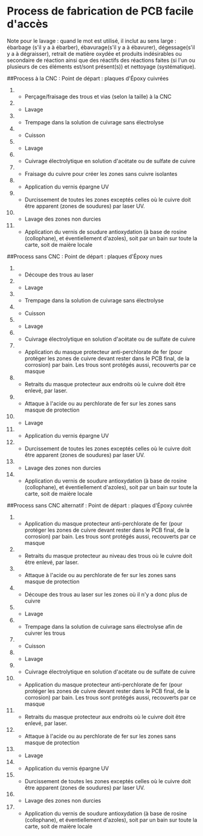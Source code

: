 # Process de fabrication de PCB facile d'accès

Note pour le lavage : quand le mot est utilisé, il inclut au sens large : ébarbage (s'il y a à ébarber), ébavurage(s'il y a à ébavurer), dégessage(s'il y a à dégraisser), retrait de matière oxydée et produits indésirables ou secondaire de réaction ainsi que des réactifs des réactions faites (si l'un ou plusieurs de ces éléments est/sont présent(s)) et nettoyage (systématique).

##Process à la CNC :
Point de départ : plaques d'Époxy cuivrées

1. - Perçage/fraisage des trous et vias (selon la taille) à la CNC
2. - Lavage 
3.  - Trempage dans la solution de cuivrage sans électrolyse
4.  - Cuisson
5.  - Lavage
6.  - Cuivrage électrolytique en solution d'acétate ou de sulfate de cuivre
7.  - Fraisage du cuivre pour créer les zones sans cuivre isolantes
9.  - Application du vernis épargne UV
10.  - Durcissement de toutes les zones exceptés celles où le cuivre doit être apparent (zones de soudures) par laser UV.
11.  - Lavage des zones non durcies
12.  - Application du vernis de soudure antioxydation (à base de rosine (collophane), et éventiellement d'azoles), soit par un bain sur toute la carte, soit de maière locale

##Process sans CNC :
Point de départ : plaques d'Époxy nues
1. - Découpe des trous au laser
2. - Lavage
3.  - Trempage dans la solution de cuivrage sans électrolyse
4.  - Cuisson
5.  - Lavage
6.  - Cuivrage électrolytique en solution d'acétate ou de sulfate de cuivre
7.  - Application du masque protecteur anti-perchlorate de fer (pour protéger les zones de cuivre devant rester dans le PCB final, de la corrosion) par bain. Les trous sont protégés aussi, recouverts par ce masque
8. - Retraits du masque protecteur aux endroits où le cuivre doit être enlevé, par laser.
9. - Attaque à l'acide ou au perchlorate de fer sur les zones sans masque de protection
10. - Lavage
11.  - Application du vernis épargne UV
12.  -  Durcissement de toutes les zones exceptés celles où le cuivre doit être apparent (zones de soudures) par laser UV.
13.  - Lavage des zones non durcies
14.  - Application du vernis de soudure antioxydation (à base de rosine (collophane), et éventiellement d'azoles), soit par un bain sur toute la carte, soit de maière locale

##Process sans CNC alternatif :
Point de départ : plaques d'Époxy cuivrée
1.  - Application du masque protecteur anti-perchlorate de fer (pour protéger les zones de cuivre devant rester dans le PCB final, de la corrosion) par bain. Les trous sont protégés aussi, recouverts par ce masque
2. - Retraits du masque protecteur au niveau des trous où le cuivre doit être enlevé, par laser.
3. - Attaque à l'acide ou au perchlorate de fer sur les zones sans masque de protection
4. - Découpe des trous au laser sur les zones où il n'y a donc plus de cuivre
5. - Lavage
6.  - Trempage dans la solution de cuivrage sans électrolyse afin de cuivrer les trous
7.  - Cuisson
8.  - Lavage
9.  - Cuivrage électrolytique en solution d'acétate ou de sulfate de cuivre
10.  - Application du masque protecteur anti-perchlorate de fer (pour protéger les zones de cuivre devant rester dans le PCB final, de la corrosion) par bain. Les trous sont protégés aussi, recouverts par ce masque
11. - Retraits du masque protecteur aux endroits où le cuivre doit être enlevé, par laser.
12. - Attaque à l'acide ou au perchlorate de fer sur les zones sans masque de protection
13. - Lavage
14.  - Application du vernis épargne UV
15.  -  Durcissement de toutes les zones exceptés celles où le cuivre doit être apparent (zones de soudures) par laser UV.
16.  - Lavage des zones non durcies
17.  - Application du vernis de soudure antioxydation (à base de rosine (collophane), et éventiellement d'azoles), soit par un bain sur toute la carte, soit de maière locale

